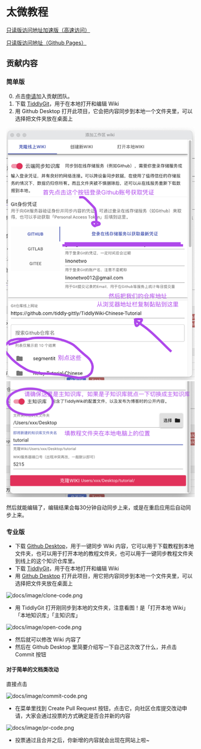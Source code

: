 # 太微教程

[只读版访问地址加速版（高速访问）](https://tw-cn.netlify.app)

[只读版访问地址（Github Pages）](https://tiddly-gittly.github.io/TiddlyWiki-Chinese-Tutorial/)

## 贡献内容

### 简单版

0. 点击[申请](https://tiddlywiki-chinese-team-invite.herokuapp.com/)加入贡献团队。
1. 下载 [TiddlyGit](https://github.com/tiddly-gittly/TiddlyGit-Desktop)，用于在本地打开和编辑 Wiki
2. 用 Github Desktop 打开此项目，它会把内容同步到本地一个文件夹里，可以选择把文件夹放在桌面上

![docs/image/clone-code-tg.png](docs/image/clone-code-tg.png)
![docs/image/clone-code-tg2.png](docs/image/clone-code-tg2.png)

然后就能编辑了，编辑结果会每30分钟自动同步上来，或是在重启应用后自动同步上来。

### 专业版

- 下载 [Github Desktop](https://desktop.github.com/)，用于一键同步 Wiki 内容，它可以用于下载教程到本地文件夹，也可以用于打开本地的教程文件夹，也可以用于一键同步教程文件夹到线上的这个知识仓库里。
- 下载 [TiddlyGit](https://github.com/tiddly-gittly/TiddlyGit-Desktop)，用于在本地打开和编辑 Wiki
- 用 [Github Desktop](https://desktop.github.com/) 打开此项目，用它把内容同步到本地一个文件夹里，可以选择把文件夹放在桌面上

![docs/image/clone-code.png](docs/image/clone-code.png)

- 用 TiddlyGit 打开刚同步到本地的文件夹，注意看图！是「打开本地 Wiki」「本地知识库」「主知识库」

![docs/image/open-code.png](docs/image/open-code.png)

- 然后就可以修改 Wiki 内容了
- 然后在 Github Desktop 里简要介绍写一下自己这次改了什么，并点击 Commit 按钮

#### 对于简单的文档类改动

直接点击

![docs/image/commit-code.png](docs/image/commit-code.png)

- 在菜单里找到 Create Pull Request 按钮，点击它，向社区仓库提交改动申请，大家会通过投票的方式确定是否合并新的内容

![docs/image/pr-code.png](docs/image/pr-code.png)

- 投票通过且合并之后，你新增的内容就会出现在网站上啦~
